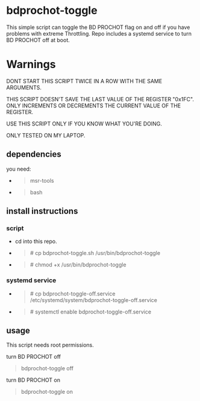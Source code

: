 # bdprochot-toggle
This simple script can toggle the BD PROCHOT flag on and off if you have problems with extreme Throttling. Repo includes a systemd service to turn BD PROCHOT off at boot.

# Warnings
DONT START THIS SCRIPT TWICE IN A ROW WITH THE SAME ARGUMENTS.

THIS SCRIPT DOESN'T SAVE THE LAST VALUE OF THE REGISTER "0x1FC". ONLY INCREMENTS OR DECREMENTS THE CURRENT VALUE OF THE REGISTER.

USE THIS SCRIPT ONLY IF YOU KNOW WHAT YOU'RE DOING.

ONLY TESTED ON MY LAPTOP.
## dependencies
you need:
- > msr-tools
- > bash

## install instructions
### script
- cd into this repo.
- > \# cp bdprochot-toggle.sh /usr/bin/bdprochot-toggle
- > \# chmod +x /usr/bin/bdprochot-toggle

### systemd service
- > \# cp bdprochot-toggle-off.service /etc/systemd/system/bdprochot-toggle-off.service
- > \# systemctl enable bdprochot-toggle-off.service

## usage

This script needs root permissions.

turn BD PROCHOT off
> bdprochot-toggle off

turn BD PROCHOT on
> bdprochot-toggle on